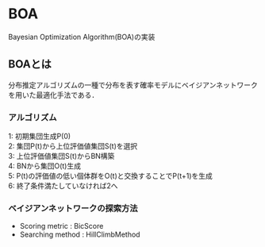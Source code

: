 # BOA  
Bayesian Optimization Algorithm(BOA)の実装
## BOAとは  
分布推定アルゴリズムの一種で分布を表す確率モデルにベイジアンネットワークを用いた最適化手法である．  
### アルゴリズム  
1: 初期集団生成P(0)  
2: 集団P(t)から上位評価値集団S(t)を選択  
3: 上位評価値集団S(t)からBN構築  
4: BNから集団O(t)生成  
5: P(t)の評価値の低い個体群をO(t)と交換することでP(t+1)を生成  
6: 終了条件満たしていなければ2へ  

### ベイジアンネットワークの探索方法
- Scoring metric : BicScore  
- Searching method : HillClimbMethod  